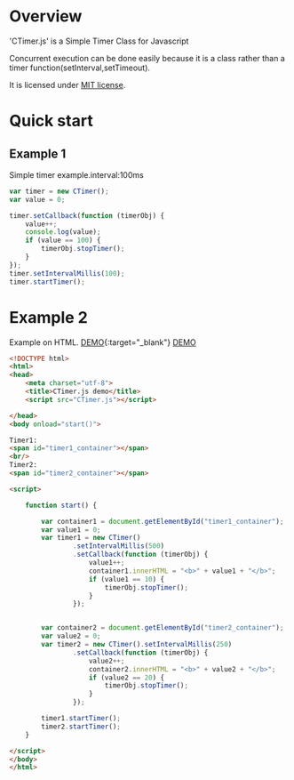 # Overview
'CTimer.js' is a Simple Timer Class for Javascript

Concurrent execution can be done easily because it is a class rather than a timer function(setInterval,setTimeout).

It is licensed under [MIT license](https://opensource.org/licenses/MIT).

# Quick start
## Example 1
Simple timer example.interval:100ms


```js
var timer = new CTimer();
var value = 0;

timer.setCallback(function (timerObj) {
    value++;
    console.log(value);
    if (value == 100) {
        timerObj.stopTimer();
    }
});
timer.setIntervalMillis(100);
timer.startTimer();
```

# Example 2
Example on HTML.
[DEMO](https://riversun.github.io/ctimer/example1.html){:target="_blank"}
<a href="https://riversun.github.io/ctimer/example1.html" target="_blank">DEMO</a>
```html
<!DOCTYPE html>
<html>
<head>
    <meta charset="utf-8">
    <title>CTimer.js demo</title>
    <script src="CTimer.js"></script>

</head>
<body onload="start()">

Timer1:
<span id="timer1_container"></span>
<br/>
Timer2:
<span id="timer2_container"></span>

<script>

    function start() {

        var container1 = document.getElementById("timer1_container");
        var value1 = 0;
        var timer1 = new CTimer()
                .setIntervalMillis(500)
                .setCallback(function (timerObj) {
                    value1++;
                    container1.innerHTML = "<b>" + value1 + "</b>";
                    if (value1 == 10) {
                        timerObj.stopTimer();
                    }
                });


        var container2 = document.getElementById("timer2_container");
        var value2 = 0;
        var timer2 = new CTimer().setIntervalMillis(250)
                .setCallback(function (timerObj) {
                    value2++;
                    container2.innerHTML = "<b>" + value2 + "</b>";
                    if (value2 == 20) {
                        timerObj.stopTimer();
                    }
                });

        timer1.startTimer();
        timer2.startTimer();
    }

</script>
</body>
</html>
```

